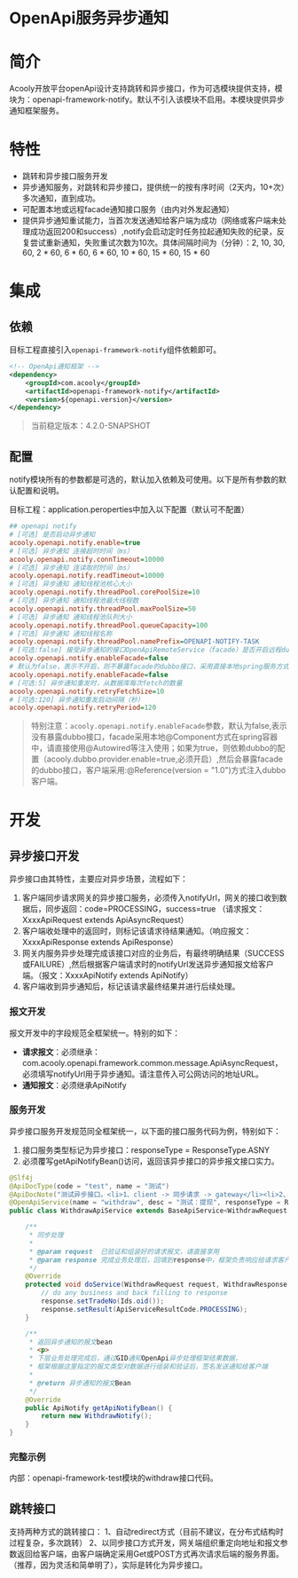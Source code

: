 <!-- title: OpenApi服务异步通知 -->
<!-- type: openapi -->
<!-- author: zhangpu -->
<!-- date: 2019-02-03 -->
OpenApi服务异步通知
====

# 简介

Acooly开放平台openApi设计支持跳转和异步接口，作为可选模块提供支持，模块为：openapi-framework-notify。默认不引入该模块不启用。本模块提供异步通知框架服务。

# 特性 

* 跳转和异步接口服务开发
* 异步通知服务，对跳转和异步接口，提供统一的按有序时间（2天内，10+次）多次通知，直到成功。
* 可配置本地或远程facade通知接口服务（由内对外发起通知）
* 提供异步通知重试能力，当首次发送通知给客户端为成功（网络或客户端未处理成功返回200和success）,notify会启动定时任务拉起通知失败的纪录，反复尝试重新通知，失败重试次数为10次。具体间隔时间为（分钟）：2, 10, 30, 60, 2 * 60, 6 * 60, 6 * 60, 10 * 60, 15 * 60, 15 * 60

# 集成

## 依赖

目标工程直接引入`openapi-framework-notify`组件依赖即可。

```xml
<!-- OpenApi通知框架 -->
<dependency>
	<groupId>com.acooly</groupId>
	<artifactId>openapi-framework-notify</artifactId>
	<version>${openapi.version}</version>
</dependency>
```
> 当前稳定版本：4.2.0-SNAPSHOT


## 配置

notify模块所有的参数都是可选的，默认加入依赖及可使用。以下是所有参数的默认配置和说明。

目标工程：application.peroperties中加入以下配置（默认可不配置）

```ini
## openapi notify
# [可选] 是否启动异步通知
acooly.openapi.notify.enable=true
# [可选] 异步通知 连接超时时间（ms）
acooly.openapi.notify.connTimeout=10000
# [可选] 异步通知 连读取时时间（ms）
acooly.openapi.notify.readTimeout=10000
# [可选] 异步通知 通知线程池核心大小
acooly.openapi.notify.threadPool.corePoolSize=10
# [可选] 异步通知 通知线程池最大线程数
acooly.openapi.notify.threadPool.maxPoolSize=50
# [可选] 异步通知 通知线程池队列大小
acooly.openapi.notify.threadPool.queueCapacity=100
# [可选] 异步通知 通知线程名称
acooly.openapi.notify.threadPool.namePrefix=OPENAPI-NOTIFY-TASK
# [可选:false] 接受异步通知的接口OpenApiRemoteService（facade）是否开启远程dubbo服务
acooly.openapi.notify.enableFacade=false
# 默认为false，表示不开启，则不暴露facade的dubbo接口，采用直接本地spring服务方式
acooly.openapi.notify.enableFacade=false
# [可选:5] 异步通知重发时，从数据库每次fetch的数量
acooly.openapi.notify.retryFetchSize=10
# [可选:120] 异步通知重发启动间隔（秒）
acooly.openapi.notify.retryPeriod=120
```
>特别注意：`acooly.openapi.notify.enableFacade`参数，默认为false,表示没有暴露dubbo接口，facade采用本地@Component方式在spring容器中，请直接使用@Autowired等注入使用；如果为true，则依赖dubbo的配置（acooly.dubbo.provider.enable=true,必须开启）,然后会暴露facade的dubbo接口，客户端采用:@Reference(version = "1.0")方式注入dubbo客户端。


# 开发

## 异步接口开发

异步接口由其特性，主要应对异步场景，流程如下：

1. 客户端同步请求网关的异步接口服务，必须传入notifyUrl，网关的接口收到数据后，同步返回：code=PROCESSING，success=true （请求报文：XxxxApiRequest extends ApiAsyncRequest）
2. 客户端收处理中的返回时，则标记该请求待结果通知。（响应报文：XxxxApiResponse extends ApiResponse）
3. 网关内服务异步处理完成该接口对应的业务后，有最终明确结果（SUCCESS或FAILURE）,然后根据客户端请求时的notifyUrl发送异步通知报文给客户端。（报文：XxxxApiNotify extends ApiNotify）
4. 客户端收到异步通知后，标记该请求最终结果并进行后续处理。


### 报文开发

报文开发中的字段规范全框架统一。特别的如下：

* **请求报文**：必须继承：com.acooly.openapi.framework.common.message.ApiAsyncRequest，必须填写notifyUrl用于异步通知。请注意传入可公网访问的地址URL。 
* **通知报文**：必须继承ApiNotify

### 服务开发

异步接口服务开发规范同全框架统一，以下面的接口服务代码为例，特别如下：

1. 接口服务类型标记为异步接口：responseType = ResponseType.ASNY
2. 必须覆写getApiNotifyBean()访问，返回该异步接口的异步报文接口实力。

```java
@Slf4j
@ApiDocType(code = "test", name = "测试")
@ApiDocNote("测试异步接口。<li>1、client -> 同步请求 -> gateway</li><li>2、gateway -> 异步通知（notifyUrl） -> client</li>")
@OpenApiService(name = "withdraw", desc = "测试：提现", responseType = ResponseType.ASNY, busiType = ApiBusiType.Trade, owner = "zhangpu")
public class WithdrawApiService extends BaseApiService<WithdrawRequest, WithdrawResponse> {

    /**
     * 同步处理
     *
     * @param request  已验证和组装好的请求报文，请直接享用
     * @param response 完成业务处理后，回填到response中，框架负责响应给请求客户端
     */
    @Override
    protected void doService(WithdrawRequest request, WithdrawResponse response) {
        // do any business and back filling to response
        response.setTradeNo(Ids.oid());
        response.setResult(ApiServiceResultCode.PROCESSING);
    }

    /**
     * 返回异步通知的报文bean
     * <p>
     * 下层业务处理完成后，通过GID通知OpenApi异步处理框架结果数据，
     * 框架根据这里指定的报文类型对数据进行组装和验证后，签名发送通知给客户端
     *
     * @return 异步通知的报文Bean
     */
    @Override
    public ApiNotify getApiNotifyBean() {
        return new WithdrawNotify();
    }
}
```

### 完整示例

内部：openapi-framework-test模块的withdraw接口代码。

## 跳转接口

支持两种方式的跳转接口：
1、自动redirect方式（目前不建议，在分布式结构时过程复杂，多次跳转）
2、以同步接口方式开发，网关端组织重定向地址和报文参数返回给客户端，由客户端确定采用Get或POST方式再次请求后端的服务界面。（推荐，因为灵活和简单明了），实际是转化为异步接口。







